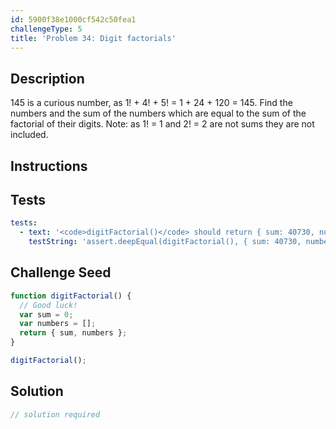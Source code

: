 ```yaml
---
id: 5900f38e1000cf542c50fea1
challengeType: 5
title: 'Problem 34: Digit factorials'
---
```


## Description
<section id='description'>
145 is a curious number, as 1! + 4! + 5! = 1 + 24 + 120 = 145.
Find the numbers and the sum of the numbers which are equal to the sum of the factorial of their digits.
Note: as 1! = 1 and 2! = 2 are not sums they are not included.
</section>

## Instructions
<section id='instructions'>

</section>

## Tests
<section id='tests'>

```yml
tests:
  - text: '<code>digitFactorial()</code> should return { sum: 40730, numbers: [145, 40585] }.'
    testString: 'assert.deepEqual(digitFactorial(), { sum: 40730, numbers: [145, 40585] }, "<code>digitFactorial()</code> should return { sum: 40730, numbers: [145, 40585] }.");'

```

</section>

## Challenge Seed
<section id='challengeSeed'>

<div id='js-seed'>

```js
function digitFactorial() {
  // Good luck!
  var sum = 0;
  var numbers = [];
  return { sum, numbers };
}

digitFactorial();
```

</div>



</section>

## Solution
<section id='solution'>

```js
// solution required
```
</section>
